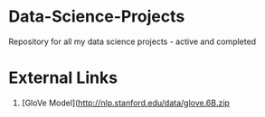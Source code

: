 # Data-Science-Projects
Repository for all my data science projects - active and completed

# External Links
1. [GloVe Model](http://nlp.stanford.edu/data/glove.6B.zip